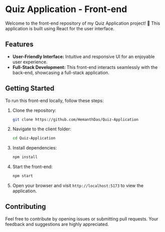 # Quiz Application - Front-end

Welcome to the front-end repository of my Quiz Application project! 🚀 This application is built using React for the user interface.

## Features

- **User-Friendly Interface:** Intuitive and responsive UI for an enjoyable user experience.
- **Full-Stack Development:** This front-end interacts seamlessly with the back-end, showcasing a full-stack application.

## Getting Started

To run this front-end locally, follow these steps:

1. Clone the repository:

   ```bash
   git clone https://github.com/HemanthDas/Quiz-Application
   ```

2. Navigate to the client folder:

   ```bash
   cd Quiz-Application
   ```

3. Install dependencies:

   ```bash
   npm install
   ```

4. Start the front-end:

   ```bash
   npm start
   ```

5. Open your browser and visit `http://localhost:5173` to view the application.

## Contributing

Feel free to contribute by opening issues or submitting pull requests. Your feedback and suggestions are highly appreciated.
